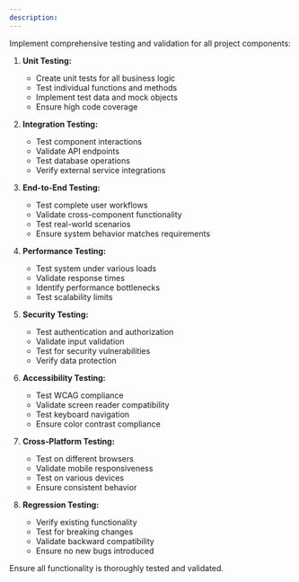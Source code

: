```yaml
---
description: 
---
```


Implement comprehensive testing and validation for all project components:

1. **Unit Testing:**
   - Create unit tests for all business logic
   - Test individual functions and methods
   - Implement test data and mock objects
   - Ensure high code coverage

2. **Integration Testing:**
   - Test component interactions
   - Validate API endpoints
   - Test database operations
   - Verify external service integrations

3. **End-to-End Testing:**
   - Test complete user workflows
   - Validate cross-component functionality
   - Test real-world scenarios
   - Ensure system behavior matches requirements

4. **Performance Testing:**
   - Test system under various loads
   - Validate response times
   - Identify performance bottlenecks
   - Test scalability limits

5. **Security Testing:**
   - Test authentication and authorization
   - Validate input validation
   - Test for security vulnerabilities
   - Verify data protection

6. **Accessibility Testing:**
   - Test WCAG compliance
   - Validate screen reader compatibility
   - Test keyboard navigation
   - Ensure color contrast compliance

7. **Cross-Platform Testing:**
   - Test on different browsers
   - Validate mobile responsiveness
   - Test on various devices
   - Ensure consistent behavior

8. **Regression Testing:**
   - Verify existing functionality
   - Test for breaking changes
   - Validate backward compatibility
   - Ensure no new bugs introduced

Ensure all functionality is thoroughly tested and validated. 